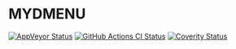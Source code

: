 # MYDMENU

[![AppVeyor Status](https://ci.appveyor.com/api/projects/status/github/demonkingswarn/mydmenu?branch=master&svg=true)](https://ci.appveyor.com/project/DemonKingSwarn/mydmenu)
[![GitHub Actions CI Status](https://github.com/qbittorrent/qbittorrent/workflows/GitHub%20Actions%20CI/badge.svg)](https://github.com/DemonKingSwarn/mydmenu/actions)
[![Coverity Status](https://scan.coverity.com/projects/5494/badge.svg)](https://scan.coverity.com/projects/5494)

